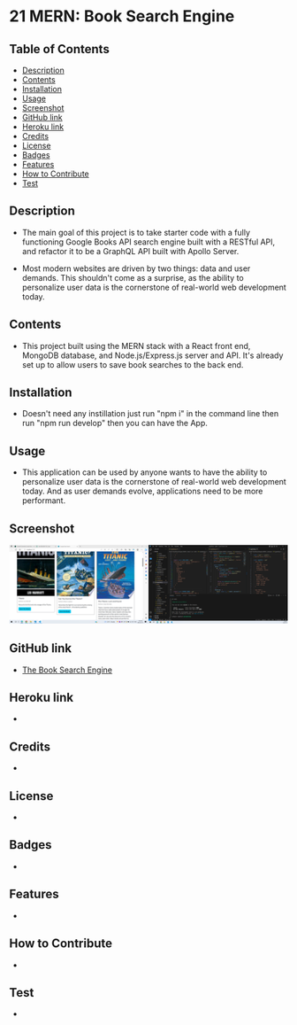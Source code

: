 # 21 MERN: Book Search Engine

## Table of Contents

- [Description](#description)
- [Contents](#contents)
- [Installation](#installation)
- [Usage](#usage)
- [Screenshot](#screenshot)
- [GitHub link](#github-link)
- [Heroku link](#heroku-link)
- [Credits](#credits)
- [License](#license)
- [Badges](#badges)
- [Features](#features)
- [How to Contribute](#how-to-contribute)
- [Test](#test)

## Description

* The main goal of this project is to take starter code with a fully functioning Google Books API search engine built with a RESTful API, and refactor it to be a GraphQL API built with Apollo Server. 

* Most modern websites are driven by two things: data and user demands. This shouldn't come as a surprise, as the ability to personalize user data is the cornerstone of real-world web development today.

## Contents

* This project built using the MERN stack with a React front end, MongoDB database, and Node.js/Express.js server and API. It's already set up to allow users to save book searches to the back end.  

## Installation 

* Doesn't need any instillation just run "npm i" in the command line then run "npm run develop" then you can have the App.
  
## Usage 

* This application can be used by anyone wants to have the ability to personalize user data is the cornerstone of real-world web development today. And as user demands evolve, applications need to be more performant.    

## Screenshot

![Screenshot of the Book Search Engine](./Assets/Screenshot%20BookSearchEngine-Mod21-MERN.png)

## GitHub link

* [The Book Search Engine](https://github.com/JohnDavidSmith/BookSearchEngine-Mod21-MERN)

## Heroku link
* []()

## Credits
* 

## License
* 

## Badges
* 

## Features
* 

## How to Contribute
* 

## Test
*
